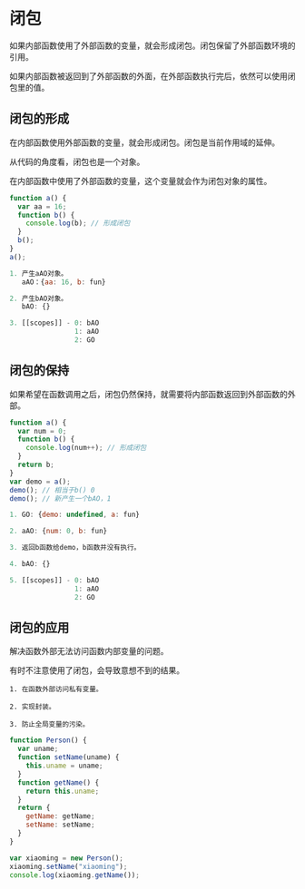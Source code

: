 # 闭包

如果内部函数使用了外部函数的变量，就会形成闭包。闭包保留了外部函数环境的引用。

如果内部函数被返回到了外部函数的外面，在外部函数执行完后，依然可以使用闭包里的值。

## 闭包的形成

在内部函数使用外部函数的变量，就会形成闭包。闭包是当前作用域的延伸。

从代码的角度看，闭包也是一个对象。

在内部函数中使用了外部函数的变量，这个变量就会作为闭包对象的属性。

```javascript
function a() {
  var aa = 16;
  function b() {
    console.log(b); // 形成闭包
  }
  b();
}
a();

1. 产生aAO对象。
   aAO：{aa: 16, b: fun}

2. 产生bAO对象。
   bAO: {}

3. [[scopes]] - 0: bAO
                1: aAO
                2: GO
```

## 闭包的保持

如果希望在函数调用之后，闭包仍然保持，就需要将内部函数返回到外部函数的外部。

```javascript
function a() {
  var num = 0;
  function b() {
    console.log(num++); // 形成闭包
  }
  return b;
}
var demo = a();
demo(); // 相当于b() 0
demo(); // 新产生一个bAO，1

1. GO: {demo: undefined, a: fun}

2. aAO: {num: 0, b: fun}

3. 返回b函数给demo，b函数并没有执行。

4. bAO: {}

5. [[scopes]] - 0: bAO
                1: aAO
                2: GO
```

## 闭包的应用

解决函数外部无法访问函数内部变量的问题。

有时不注意使用了闭包，会导致意想不到的结果。

```
1. 在函数外部访问私有变量。

2. 实现封装。

3. 防止全局变量的污染。
```

```javascript
function Person() {
  var uname;
  function setName(uname) {
    this.uname = uname;
  }
  function getName() {
    return this.uname;
  }
  return {
    getName: getName;
    setName: setName;
  }
}

var xiaoming = new Person();
xiaoming.setName("xiaoming");
console.log(xiaoming.getName());
```
